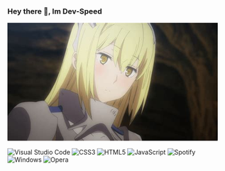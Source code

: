  ### Hey there 👋, Im Dev-Speed 
![Profile Picture](https://github.com/Dev-Speed/Dev-Speed/blob/main/th-882767578.jpg) 


![Visual Studio Code](https://img.shields.io/badge/Visual%20Studio%20Code-0078d7.svg?style=for-the-badge&logo=visual-studio-code&logoColor=white) ![CSS3](https://img.shields.io/badge/css3-%231572B6.svg?style=for-the-badge&logo=css3&logoColor=white) ![HTML5](https://img.shields.io/badge/html5-%23E34F26.svg?style=for-the-badge&logo=html5&logoColor=white) ![JavaScript](https://img.shields.io/badge/javascript-%23323330.svg?style=for-the-badge&logo=javascript&logoColor=%23F7DF1E) ![Spotify](https://img.shields.io/badge/Spotify-1ED760?style=for-the-badge&logo=spotify&logoColor=white) ![Windows](https://img.shields.io/badge/Windows-0078D6?style=for-the-badge&logo=windows&logoColor=white) ![Opera](https://img.shields.io/badge/Opera-FF1B2D?style=for-the-badge&logo=Opera&logoColor=white)




